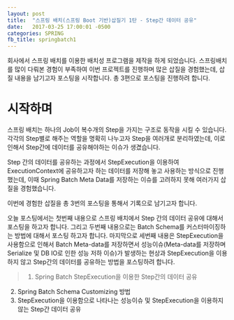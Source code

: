 ```yaml
---
layout: post
title:  "스프링 배치(스프링 Boot 기반)삽질기 1탄 - Step간 데이터 공유"
date:   2017-03-25 17:00:01 -0500
categories: SPRING
fb_title: springbatch1
---
```


회사에서 스프링 배치를 이용한 배치성 프로그램을 제작을 하게 되었습니다.
스프링배치를 많이 다뤄본 경험이 부족하여 이번 프로젝트를 진행하며 많은 삽질을 경험했는데,
삽질 내용을 남기고자 포스팅을 시작합니다. 총 3편으로 포스팅을 진행하려 합니다.


# 시작하며

스프링 배치는 하나의 Job이 복수개의 Step을 가지는 구조로 동작을 시킬 수 있습니다.
각각의 Step별로 해주는 역할을 명확히 나누고자 Step을 여러개로 분리하였는데, 이로 인해서 Step간에 데이터를
공유해야하는 이슈가 생겼습니다.

Step 간의 데이터를 공유하는 과정에서 StepExecution을 이용하여 ExecutionContext에 공유하고자 하는 데이터를
저장해 놓고 사용하는 방식으로 진행했는데, 이때 Spring Batch Meta Data를 저장하는 이슈를 고려하지 못해
여러가지 삽질을 경험했습니다.

이번에 경험한 삽질을 총 3번의 포스팅을 통해서 기록으로 남기고자 합니다.

오늘 포스팅에서는 첫번째 내용으로 스프링 배치에서 Step 간의 데이터 공유에 대해서 포스팅을 하고자 합니다.
그리고 두번째 내용으로는 Batch Schema를 커스터마이징하는 방법에 대해서 포스팅 하고자 합니다.
마지막으로 세번째 내용은 StepExecution을 사용함으로 인해서 Batch Meta-data를 저장하면서 성능이슈(Meta-data를 저장하며 Serialize 및 DB IO로 인한 성능 저하 이슈)가 발생하는 현상과 StepExecution을 이용하지 않고 Step간의 데이터를 공유하는 방법을 포스팅하려 합니다.

> 1. Spring Batch StepExecution을 이용한 Step간의 데이터 공유  
  2. Spring Batch Schema Customizing 방법  
  3. StepExecution을 이용함으로 나타나는 성능이슈 및 StepExecution을 이용하지 않는 Step간 데이터 공유
